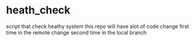# heath_check
script that check heathy system
this repo will have alot of code
change first time in the remote
change second time in the local branch